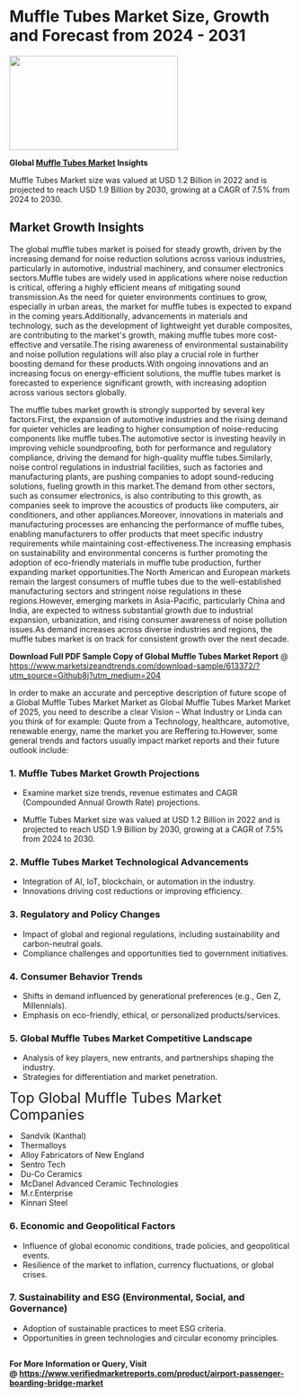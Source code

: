 <H1>Muffle Tubes Market Size, Growth and Forecast from 2024 - 2031</H1><img class="aligncenter size-medium wp-image-584254" src="https://thirdeyenews.in/wp-content/uploads/2024/09/Global-Market-Research-300x168.jpeg" alt="" width="300" height="168" /><p><strong>Global&nbsp;<a href="https://www.marketsizeandtrends.com/download-sample/613372/?utm_source=Github8j?utm_medium=204">Muffle Tubes Market</a> Insights</strong></p><p>Muffle Tubes Market size was valued at USD 1.2 Billion in 2022 and is projected to reach USD 1.9 Billion by 2030, growing at a CAGR of 7.5% from 2024 to 2030.</p><p><h2>Market Growth Insights</h2> <p>The global muffle tubes market is poised for steady growth, driven by the increasing demand for noise reduction solutions across various industries, particularly in automotive, industrial machinery, and consumer electronics sectors.Muffle tubes are widely used in applications where noise reduction is critical, offering a highly efficient means of mitigating sound transmission.As the need for quieter environments continues to grow, especially in urban areas, the market for muffle tubes is expected to expand in the coming years.Additionally, advancements in materials and technology, such as the development of lightweight yet durable composites, are contributing to the market's growth, making muffle tubes more cost-effective and versatile.The rising awareness of environmental sustainability and noise pollution regulations will also play a crucial role in further boosting demand for these products.With ongoing innovations and an increasing focus on energy-efficient solutions, the muffle tubes market is forecasted to experience significant growth, with increasing adoption across various sectors globally.</p> <p>The muffle tubes market growth is strongly supported by several key factors.First, the expansion of automotive industries and the rising demand for quieter vehicles are leading to higher consumption of noise-reducing components like muffle tubes.The automotive sector is investing heavily in improving vehicle soundproofing, both for performance and regulatory compliance, driving the demand for high-quality muffle tubes.Similarly, noise control regulations in industrial facilities, such as factories and manufacturing plants, are pushing companies to adopt sound-reducing solutions, fueling growth in this market.The demand from other sectors, such as consumer electronics, is also contributing to this growth, as companies seek to improve the acoustics of products like computers, air conditioners, and other appliances.Moreover, innovations in materials and manufacturing processes are enhancing the performance of muffle tubes, enabling manufacturers to offer products that meet specific industry requirements while maintaining cost-effectiveness.The increasing emphasis on sustainability and environmental concerns is further promoting the adoption of eco-friendly materials in muffle tube production, further expanding market opportunities.The North American and European markets remain the largest consumers of muffle tubes due to the well-established manufacturing sectors and stringent noise regulations in these regions.However, emerging markets in Asia-Pacific, particularly China and India, are expected to witness substantial growth due to industrial expansion, urbanization, and rising consumer awareness of noise pollution issues.As demand increases across diverse industries and regions, the muffle tubes market is on track for consistent growth over the next decade.</p> <p><span class=""><strong>Download Full PDF Sample Copy of Global Muffle Tubes Market Report</strong> @ <a href="https://www.marketsizeandtrends.com/download-sample/613372/?utm_source=Github8j?utm_medium=204" target="_blank">https://www.marketsizeandtrends.com/download-sample/613372/?utm_source=Github8j?utm_medium=204</a></span></p><p>In order to make an accurate and perceptive description of future scope of a Global&nbsp;Muffle Tubes Market Market as Global&nbsp;Muffle Tubes Market Market of 2025, you need to describe a clear Vision &ndash; What Industry or Linda can you think of for example: Quote from a Technology, healthcare, automotive, renewable energy, name the market you are Reffering to.However, some general trends and factors usually impact market reports and their future outlook include:</p><h3>1.&nbsp;<strong>Muffle Tubes Market Growth Projections</strong></h3><ul><li>Examine market size trends, revenue estimates and CAGR (Compounded Annual Growth Rate) projections.</li><li><p>Muffle Tubes Market size was valued at USD 1.2 Billion in 2022 and is projected to reach USD 1.9 Billion by 2030, growing at a CAGR of 7.5% from 2024 to 2030.</p></li></ul><h3>2.&nbsp;<strong>Muffle Tubes Market Technological Advancements</strong></h3><ul><li>Integration of AI, IoT, blockchain, or automation in the industry.</li><li>Innovations driving cost reductions or improving efficiency.</li></ul><h3>3.&nbsp;<strong>Regulatory and Policy Changes</strong></h3><ul><li>Impact of global and regional regulations, including sustainability and carbon-neutral goals.</li><li>Compliance challenges and opportunities tied to government initiatives.</li></ul><h3>4.&nbsp;<strong>Consumer Behavior Trends</strong></h3><ul><li>Shifts in demand influenced by generational preferences (e.g., Gen Z, Millennials).</li><li>Emphasis on eco-friendly, ethical, or personalized products/services.</li></ul><h3>5.&nbsp;<strong>Global Muffle Tubes Market Competitive Landscape</strong></h3><ul><li>Analysis of key players, new entrants, and partnerships shaping the industry.</li><li>Strategies for differentiation and market penetration.</li></ul><p data-pm-slice="1 1 []"><span style="color: inherit; font-family: inherit; font-size: 25px;">Top Global Muffle Tubes Market Companies</span></p><div class="" data-test-id=""><p><li>Sandvik (Kanthal)</li><li> Thermalloys</li><li> Alloy Fabricators of New England</li><li> Sentro Tech</li><li> Du-Co Ceramics</li><li> McDanel Advanced Ceramic Technologies</li><li> M.r.Enterprise</li><li> Kinnari Steel</li></p></div><h3>6.&nbsp;<strong>Economic and Geopolitical Factors</strong></h3><ul><li>Influence of global economic conditions, trade policies, and geopolitical events.</li><li>Resilience of the market to inflation, currency fluctuations, or global crises.</li></ul><h3>7.&nbsp;<strong>Sustainability and ESG (Environmental, Social, and Governance)</strong></h3><ul><li>Adoption of sustainable practices to meet ESG criteria.</li><li>Opportunities in green technologies and circular economy principles.</li></ul><h2><strong style="font-size: 14px;">For More Information or Query, Visit @&nbsp;</strong><a style="background-color: #ffffff; font-size: 14px;" href="https://www.marketsizeandtrends.com/report/muffle-tubes-market/" target="_blank">https://www.verifiedmarketreports.com/product/airport-passenger-boarding-bridge-market</a></h2>